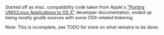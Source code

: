 Started off as misc. compatibility code taken from
Apple's ["Porting UNIX/Linux Applications to OS X"](https://developer.apple.com/library/mac/documentation/Porting/Conceptual/PortingUnix/intro/intro.html) developer documentation,
ended up being mostly gnulib sources with some OSX-related tinkering

Note: This is incomplete, see TODO for more on what remains to be done.
